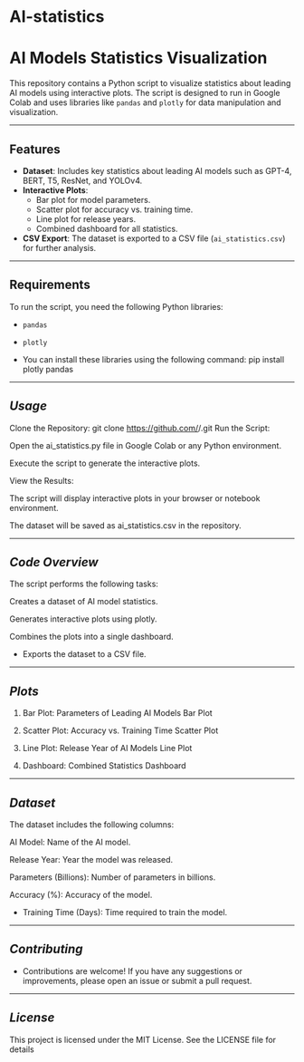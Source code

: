 # AI-statistics
# AI Models Statistics Visualization

This repository contains a Python script to visualize statistics about leading AI models using interactive plots. The script is designed to run in Google Colab and uses libraries like `pandas` and `plotly` for data manipulation and visualization.

---

## **Features**
- **Dataset**: Includes key statistics about leading AI models such as GPT-4, BERT, T5, ResNet, and YOLOv4.
- **Interactive Plots**:
  - Bar plot for model parameters.
  - Scatter plot for accuracy vs. training time.
  - Line plot for release years.
  - Combined dashboard for all statistics.
- **CSV Export**: The dataset is exported to a CSV file (`ai_statistics.csv`) for further analysis.

---

## **Requirements**
To run the script, you need the following Python libraries:
- `pandas`
- `plotly`

- You can install these libraries using the following command:
pip install plotly pandas
---
## *Usage*
Clone the Repository:
git clone https://github.com/<your-username>/<your-repo-name>.git
Run the Script:

Open the ai_statistics.py file in Google Colab or any Python environment.

Execute the script to generate the interactive plots.

View the Results:

The script will display interactive plots in your browser or notebook environment.

The dataset will be saved as ai_statistics.csv in the repository.

---

## *Code Overview*
The script performs the following tasks:

Creates a dataset of AI model statistics.

Generates interactive plots using plotly.

Combines the plots into a single dashboard.

- Exports the dataset to a CSV file.
---

## *Plots*
1. Bar Plot: Parameters of Leading AI Models
Bar Plot

2. Scatter Plot: Accuracy vs. Training Time
Scatter Plot

3. Line Plot: Release Year of AI Models
Line Plot

4. Dashboard: Combined Statistics
Dashboard
---

## *Dataset*
The dataset includes the following columns:

AI Model: Name of the AI model.

Release Year: Year the model was released.

Parameters (Billions): Number of parameters in billions.

Accuracy (%): Accuracy of the model.

- Training Time (Days): Time required to train the model.
---
## *Contributing*
-  Contributions are welcome! If you have any suggestions or improvements, please open an issue or submit a pull request.
---
## *License*
This project is licensed under the MIT License. See the LICENSE file for details
